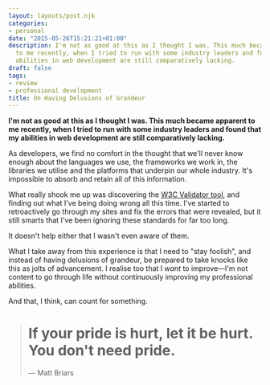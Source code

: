 ```yaml
---
layout: layouts/post.njk
categories:
- personal
date: "2015-05-26T15:21:21+01:00"
description: I'm not as good at this as I thought I was. This much became apparent
  to me recently, when I tried to run with some industry leaders and found that my
  abilities in web development are still comparatively lacking.
draft: false
tags:
- review
- professional development
title: On Having Delusions of Grandeur
---
```


**I'm not as good at this as I thought I was. This much became apparent to me recently, when I tried to run with some industry leaders and found that my abilities in web development are still comparatively lacking.**

As developers, we find no comfort in the thought that we'll never know enough about the languages we use, the frameworks we work in, the libraries we utilise and the platforms that underpin our whole industry. It's impossible to absorb and retain all of this information.

What really shook me up was discovering the [W3C Validator tool](https://validator.w3.org/ "Link to W3C Markup Validation Tool"), and finding out what I've being doing wrong all this time. I've started to retroactively go through my sites and fix the errors that were revealed, but it still smarts that I've been ignoring these standards for far too long.

It doesn't help either that I wasn't even aware of them.

What I take away from this experience is that I need to "stay foolish", and instead of having delusions of grandeur, be prepared to take knocks like this as jolts of advancement. I realise too that I _want_ to improve—I'm not content to go through life without continuously improving my professional abilities.

And that, I think, can count for something.

> # If your pride is hurt, let it be hurt. You don't need pride.
> — Matt Briars

